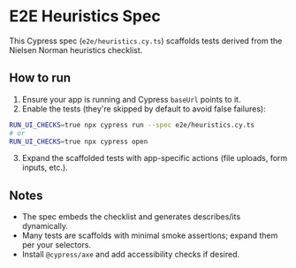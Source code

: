 
# E2E Heuristics Spec

This Cypress spec (`e2e/heuristics.cy.ts`) scaffolds tests derived from the Nielsen Norman heuristics checklist.

## How to run

1. Ensure your app is running and Cypress `baseUrl` points to it.
2. Enable the tests (they're skipped by default to avoid false failures):
```bash
RUN_UI_CHECKS=true npx cypress run --spec e2e/heuristics.cy.ts
# or
RUN_UI_CHECKS=true npx cypress open
```
3. Expand the scaffolded tests with app-specific actions (file uploads, form inputs, etc.).

## Notes
- The spec embeds the checklist and generates describes/its dynamically.
- Many tests are scaffolds with minimal smoke assertions; expand them per your selectors.
- Install `@cypress/axe` and add accessibility checks if desired.
